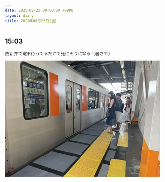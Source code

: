 ```yaml
---
date: 2025-08-23 00:00:00 +0900
layout: diary
title: 2025年08月23日(土)
---
```


## 15:03
西新井で電車待ってるだけで死にそうになる（暑さで）

![画像 1](/images/2025-08-23/1503-01.webp)

